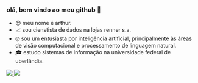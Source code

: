 ### olá, bem vindo ao meu github 👋

- 😊 meu nome é arthur.
- 📈 sou cienstista de dados na lojas renner s.a.
- 🤓 sou um entusiasta por inteligência artificial, principalmente às áreas de visão computacional e processamento de linguagem natural.
- 🎓 estudo sistemas de informação na universidade federal de uberlândia.

<div>
  <a href="https://www.linkedin.com/in/arthur-henrique-cavalcante-rosa-96113a210/" target="_blank"> 
    <img src="https://img.shields.io/badge/LinkedIn-0077B5?style=for-the-badge&logo=linkedin&logoColor=white" target="_blank">
  </a>
  <a href="mailto:harthur.dev@protonmail.com" target="_blank"> 
    <img src="https://img.shields.io/badge/ProtonMail-8B89CC?style=for-the-badge&logo=protonmail&logoColor=white" target="_blank">
  </a>
</div>
